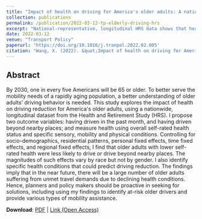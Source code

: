 ```yaml
---
title: "Impact of health on driving for America's older adults: A nationwide, longitudinal study"
collection: publications
permalink: /publication/2022-03-12-tp-elderly-driving-hrs
excerpt: "National-representative, longitudinal HRS data shows that health conditions can predict older adults' driving reductions"
date: 2022-03-12
venue: "Transport Policy"
paperurl: 'https://doi.org/10.1016/j.tranpol.2022.02.005'
citation: "Wang, X. (2022). &quot;Impact of health on driving for America's older adults: A nationwide, longitudinal study.&quot; <i>Transport policy, 120,</i> 69-79."
---
```


## Abstract
By 2030, one in every five Americans will be 65 or older. To better serve the mobility needs of a rapidly aging population, a better understanding of older adults' driving behavior is needed. This study explores the impact of health on driving reduction for America's older adults, using a nationwide, longitudinal dataset from the Health and Retirement Study (HRS). I propose two outcome variables: having driven in the past month, and having driven beyond nearby places; and measure health using overall self-rated health status and specific sensory, mobility and physical conditions. Controlling for socio-demographics, residential patterns, personal fixed effects, time fixed effects, and regional fixed effects, I find that older adults with lower self-rated health were less likely to drive or drive beyond nearby places. The magnitudes of such effects vary by race but not by gender. I also identify specific health conditions that could predict driving reduction. The findings imply that in the near future, there will be a large number of older adults suffering from unmet travel demands due to declining health conditions. Hence, planners and policy makers should be proactive in seeking for solutions, including using my findings to identify at-risk older drivers and provide various types of mobility assistance.

**Download**: [PDF](https://academicpages.github.io/files/2022-03-12-tp-elderly-driving-hrs.pdf) | [Link (Open Access)](https://doi.org/10.1016/j.tranpol.2022.02.005)
